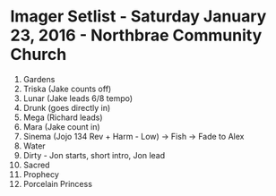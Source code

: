 # Imager Setlist - Saturday January 23, 2016 - Northbrae Community Church

1. Gardens
2. Triska (Jake counts off)
3. Lunar (Jake leads 6/8 tempo)
4. Drunk (goes directly in)
5. Mega (Richard leads)
6. Mara (Jake count in)
7. Sinema (Jojo 134 Rev + Harm - Low) -> Fish -> Fade to Alex
8. Water
9. Dirty - Jon starts, short intro, Jon lead
10. Sacred
11. Prophecy
12. Porcelain Princess

